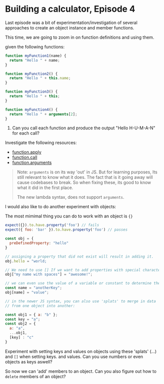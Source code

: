 # Building a calculator, Episode 4

Last episode was a bit of experimentation/investigation of several approaches to create an object instance and member functions.

This time, we are going to zoom in on function definitions and using them.

given the following functions:

```javascript
function myFunction1(name) {
  return "Hello " + name;
}

function myFunction2() {
  return "Hello " + this.name;
}

function myFunction3() {
  return "Hello " + this;
}

function myFunction4() {
  return "Hello " + arguments[2];
}

```

1. Can you call each function and produce the output "Hello H-U-M-A-N" for each call? 

Investigate the following resources:

- [function.apply](https://developer.mozilla.org/nl/docs/Web/JavaScript/Reference/Global_Objects/Function/apply)
- [function.call](https://developer.mozilla.org/nl/docs/Web/JavaScript/Reference/Global_Objects/Function/call)
- [function.arguments](https://developer.mozilla.org/en-US/docs/Web/JavaScript/Reference/Global_Objects/Function/arguments)

> Note: `arguments` is on its way 'out' in JS. But for learning purposes, Its still relevant to know what it does. The fact that is it going away will cause codebases to break. So when fixing these, its good to know what it did in the first place.
>
> The new lambda syntax, does not support `arguments`.

I would also like to do another experiment with objects:

The most mimimal thing you can do to work with an object is `{}`

```javascript
expect({}).to.have.property('foo') // fails
expect({ foo: 'bar' }).to.have.property('foo') // passes

const obj = {
  preDefinedProperty: "hello"
}

// assigning a property that did not exist will result in adding it.
obj.hello = "world;

// We need to use [] If we want to add properties with special characters
obj["my name with spaces"] = "awesome!";

// we can even use the value of a variable or constant to determine the name of a property.
const name = "anotherKey";
obj[name] = "value";

// in the newer JS syntax, you can also use 'splats' to merge in data
// from one object into another:

const obj1 = { a: "b" };
const key = "a";
const obj2 = {
  a: "a",
  ...obj1,
  [key] : "c"
}

```

Experiment with setting keys and values on objects using these 'splats' (...) and `[]` when setting keys. and values. Can you use numbers or even objects as keys aswell?

So now we can 'add' members to an object. Can you also figure out how to `delete` members of an object?

